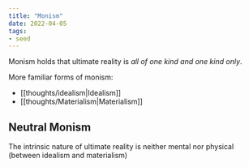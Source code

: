 ```yaml
---
title: "Monism"
date: 2022-04-05
tags:
- seed
---
```


Monism holds that ultimate reality is *all of one kind and one kind only*.

More familiar forms of monism:
- [[thoughts/idealism|Idealism]]
- [[thoughts/Materialism|Materialism]]

## Neutral Monism
The intrinsic nature of ultimate reality is neither mental nor physical (between idealism and materialism)

